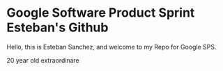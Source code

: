 # Google Software Product Sprint Esteban's Github


Hello, this is Esteban Sanchez, and welcome to my Repo for Google SPS. 
 
20 year old extraordinare 
